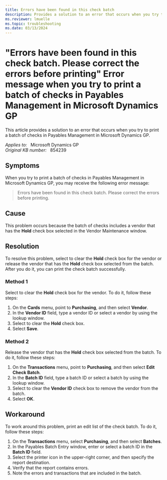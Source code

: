 ```yaml
---
title: Errors have been found in this check batch 
description: Provides a solution to an error that occurs when you try to print a batch of checks in Payables Management in Microsoft Dynamics GP.
ms.reviewer: lmuelle
ms.topic: troubleshooting
ms.date: 03/13/2024
---
```

# "Errors have been found in this check batch. Please correct the errors before printing" Error message when you try to print a batch of checks in Payables Management in Microsoft Dynamics GP

This article provides a solution to an error that occurs when you try to print a batch of checks in Payables Management in Microsoft Dynamics GP.

_Applies to:_ &nbsp; Microsoft Dynamics GP  
_Original KB number:_ &nbsp; 854239

## Symptoms

When you try to print a batch of checks in Payables Management in Microsoft Dynamics GP, you may receive the following error message:

> Errors have been found in this check batch. Please correct the errors before printing.

## Cause

This problem occurs because the batch of checks includes a vendor that has the **Hold** check box selected in the Vendor Maintenance window.

## Resolution

To resolve this problem, select to clear the **Hold** check box for the vendor or release the vendor that has the **Hold** check box selected from the batch. After you do it, you can print the check batch successfully.

### Method 1

Select to clear the **Hold** check box for the vendor. To do it, follow these steps:

1. On the **Cards** menu, point to **Purchasing**, and then select **Vendor**.
2. In the **Vendor ID** field, type a vendor ID or select a vendor by using the lookup window.
3. Select to clear the **Hold** check box.
4. Select **Save**.

### Method 2

Release the vendor that has the **Hold** check box selected from the batch. To do it, follow these steps:

1. On the **Transactions** menu, point to **Purchasing**, and then select **Edit Check Batch**.
2. In the **Batch ID** field, type a batch ID or select a batch by using the lookup window.
3. Select to clear the **Vendor ID** check box to remove the vendor from the batch.
4. Select **OK**.

## Workaround

To work around this problem, print an edit list of the check batch. To do it, follow these steps:

1. On the **Transactions** menu, select **Purchasing**, and then select **Batches**.
2. In the Payables Batch Entry window, enter or select a batch ID in the **Batch ID** field.
3. Select the printer icon in the upper-right corner, and then specify the report destination.
4. Verify that the report contains errors.
5. Note the errors and transactions that are included in the batch.
